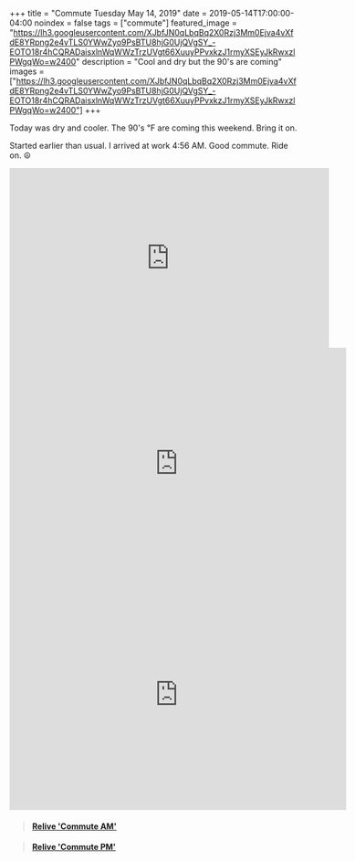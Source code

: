 +++
title =  "Commute Tuesday May 14, 2019"
date = 2019-05-14T17:00:00-04:00
noindex = false
tags = ["commute"]
featured_image = "https://lh3.googleusercontent.com/XJbfJN0qLbqBq2X0Rzj3Mm0Ejva4vXfdE8YRpng2e4vTLS0YWwZyo9PsBTU8hjG0UjQVgSY_-EOTO18r4hCQRADaisxlnWqWWzTrzUVgt66XuuyPPvxkzJ1rmyXSEyJkRwxzlPWgqWo=w2400"
description = "Cool and dry but the 90's are coming"
images = ["https://lh3.googleusercontent.com/XJbfJN0qLbqBq2X0Rzj3Mm0Ejva4vXfdE8YRpng2e4vTLS0YWwZyo9PsBTU8hjG0UjQVgSY_-EOTO18r4hCQRADaisxlnWqWWzTrzUVgt66XuuyPPvxkzJ1rmyXSEyJkRwxzlPWgqWo=w2400"]
+++

Today was dry and cooler. The 90's ℉ are coming this weekend. Bring it on.

Started earlier than usual. I arrived at work 4:56 AM. Good commute. Ride on. ☮

<iframe width="560" height="315" src="https://www.youtube.com/embed/eaLPX5LE3U4" frameborder="0" allow="accelerometer; autoplay; encrypted-media; gyroscope; picture-in-picture" allowfullscreen></iframe>

<iframe height='405' width='590' frameborder='0' allowtransparency='true' scrolling='no' src='https://www.strava.com/activities/2366201700/embed/a4b1293ce469a1e01af902b7f44b706b7b195a29'></iframe>

<iframe height='405' width='590' frameborder='0' allowtransparency='true' scrolling='no' src='https://www.strava.com/activities/2368034572/embed/bfc04cf3d33e039518e2dd29d16a24dc57ad4f38'></iframe>

<blockquote class="embedly-card" data-card-controls="0" data-card-key="f1631a41cb254ca5b035dc5747a5bd75"><h4><a href="https://www.relive.cc/view/2366201700?r=embed-site">Relive 'Commute AM'</a></h4></blockquote>
        <script async src="https://cdn.embedly.com/widgets/platform.js" charset="UTF-8"></script>

<blockquote class="embedly-card" data-card-controls="0" data-card-key="f1631a41cb254ca5b035dc5747a5bd75"><h4><a href="https://www.relive.cc/view/2368034572?r=embed-site">Relive 'Commute PM'</a></h4></blockquote>
       <script async src="https://cdn.embedly.com/widgets/platform.js" charset="UTF-8"></script>
